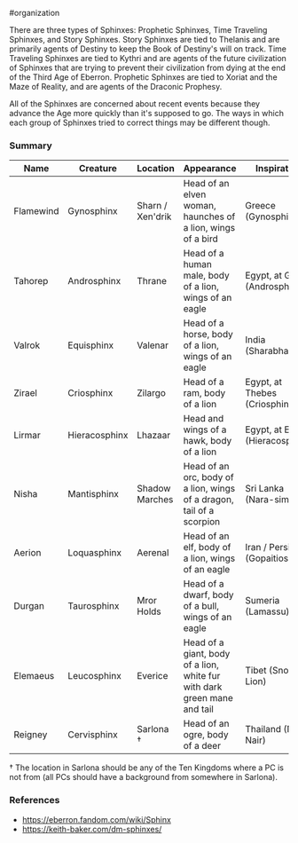  #organization 

There are three types of Sphinxes: Prophetic Sphinxes, Time Traveling Sphinxes, and Story Sphinxes. Story Sphinxes are tied to Thelanis and are primarily agents of Destiny to keep the Book of Destiny's will on track. Time Traveling Sphinxes are tied to Kythri and are agents of the future civilization of Sphinxes that are trying to prevent their civilization from dying at the end of the Third Age of Eberron. Prophetic Sphinxes are tied to Xoriat and the Maze of Reality, and are agents of the Draconic Prophesy.

All of the Sphinxes are concerned about recent events because they advance the Age more quickly than it's supposed to go. The ways in which each group of Sphinxes tried to correct things may be different though.

### Summary

| Name | Creature | Location | Appearance | Inspiration |
| ---- | ---- | ---- | ---- | ---- |
| Flamewind | Gynosphinx | Sharn / Xen'drik | Head of an elven woman, haunches of a lion, wings of a bird | Greece (Gynosphinx) |
| Tahorep | Androsphinx | Thrane | Head of a human male, body of a lion, wings of an eagle | Egypt, at Giza (Androsphinx) |
| Valrok | Equisphinx | Valenar | Head of a horse, body of a lion, wings of an eagle | India (Sharabha) |
| Zirael | Criosphinx | Zilargo | Head of a ram, body of a lion | Egypt, at Thebes (Criosphinx) |
| Lirmar | Hieracosphinx | Lhazaar | Head and wings of a hawk, body of a lion | Egypt, at Edfu (Hieracosphinx) |
| Nisha | Mantisphinx | Shadow Marches | Head of an orc, body of a lion, wings of a dragon, tail of a scorpion | Sri Lanka (Nara-simha) |
| Aerion | Loquasphinx | Aerenal | Head of an elf, body of a lion, wings of an eagle | Iran / Persia (Gopaitioshah) |
| Durgan | Taurosphinx | Mror Holds | Head of a dwarf, body of a bull, wings of an eagle | Sumeria (Lamassu) |
| Elemaeus | Leucosphinx | Everice | Head of a giant, body of a lion, white fur with dark green mane and tail | Tibet (Snow Lion) |
| Reigney | Cervisphinx | Sarlona † | Head of an ogre, body of a deer | Thailand (Nora Nair) |

† The location in Sarlona should be any of the Ten Kingdoms where a PC is not from (all PCs should have a background from somewhere in Sarlona).

### References

* https://eberron.fandom.com/wiki/Sphinx
* https://keith-baker.com/dm-sphinxes/
